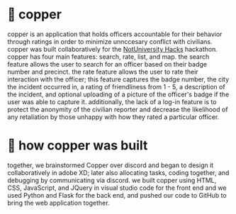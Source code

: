 # 🚨 copper 
copper is an application that holds officers accountable for their behavior through ratings in order to minimize unnccesary conflict with civilians. copper was built collaboratively for the <a href = "https://organize.mlh.io/participants/events/3480-notuniversity-hacks" target = "_blank">NotUniversity Hacks</a> hackathon. copper has four main features: search, rate, list, and map. the search feature allows the user to search for an officer based on their badge number and precinct. the rate feature allows the user to rate their interaction with the officer; this feature captures the badge number, the city the incident occurred in, a rating of friendliness from 1 - 5, a description of the incident, and optional uploading of a picture of the officer's badge if the user was able to capture it. additionally, the lack of a log-in feature is to protect the anonymity of the civilian reporter and decrease the likelihood of any retaliation by those unhappy with how they rated a particular officer.

# 🔨 how copper was built 
together, we brainstormed Copper over discord and began to design it collaboratively in adobe XD; later also allocating tasks, coding together, and debugging by communicating via discord. we built copper using HTML, CSS, JavaScript, and JQuery in visual studio code for the front end and we used Python and Flask for the back end, and pushed our code to GitHub to bring the web application together.
